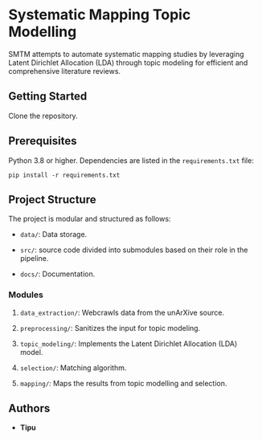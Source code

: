 # Systematic Mapping Topic Modelling
SMTM attempts to automate systematic mapping studies by leveraging Latent Dirichlet Allocation (LDA) through topic modeling for efficient and comprehensive literature reviews.



## Getting Started

Clone the repository.

## Prerequisites

Python 3.8 or higher. 
Dependencies are listed in the `requirements.txt` file:

```
pip install -r requirements.txt
```

## Project Structure

The project is modular and structured as follows:

- `data/`: Data storage.

- `src/`: source code divided into submodules based on their role in the pipeline.

- `docs/`: Documentation.


### Modules

1. `data_extraction/`: Webcrawls data from the unArXive source.

2. `preprocessing/`: Sanitizes the input for topic modeling.

3. `topic_modeling/`: Implements the Latent Dirichlet Allocation (LDA) model.

4. `selection/`: Matching algorithm.

5. `mapping/`: Maps the results from topic modelling and selection.


## Authors

- **Tipu**
